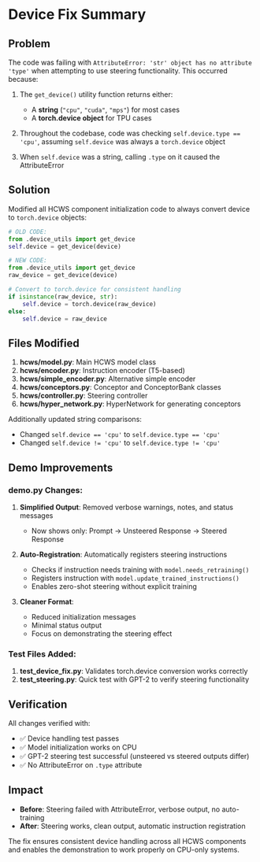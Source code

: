 # Device Fix Summary

## Problem
The code was failing with `AttributeError: 'str' object has no attribute 'type'` when attempting to use steering functionality. This occurred because:

1. The `get_device()` utility function returns either:
   - A **string** (`"cpu"`, `"cuda"`, `"mps"`) for most cases
   - A **torch.device object** for TPU cases

2. Throughout the codebase, code was checking `self.device.type == 'cpu'`, assuming `self.device` was always a `torch.device` object

3. When `self.device` was a string, calling `.type` on it caused the AttributeError

## Solution
Modified all HCWS component initialization code to always convert device to `torch.device` objects:

```python
# OLD CODE:
from .device_utils import get_device
self.device = get_device(device)

# NEW CODE:
from .device_utils import get_device
raw_device = get_device(device)

# Convert to torch.device for consistent handling
if isinstance(raw_device, str):
    self.device = torch.device(raw_device)
else:
    self.device = raw_device
```

## Files Modified

1. **hcws/model.py**: Main HCWS model class
2. **hcws/encoder.py**: Instruction encoder (T5-based)
3. **hcws/simple_encoder.py**: Alternative simple encoder
4. **hcws/conceptors.py**: Conceptor and ConceptorBank classes
5. **hcws/controller.py**: Steering controller
6. **hcws/hyper_network.py**: HyperNetwork for generating conceptors

Additionally updated string comparisons:
- Changed `self.device == 'cpu'` to `self.device.type == 'cpu'`
- Changed `self.device != 'cpu'` to `self.device.type != 'cpu'`

## Demo Improvements

### demo.py Changes:

1. **Simplified Output**: Removed verbose warnings, notes, and status messages
   - Now shows only: Prompt → Unsteered Response → Steered Response

2. **Auto-Registration**: Automatically registers steering instructions
   - Checks if instruction needs training with `model.needs_retraining()`
   - Registers instruction with `model.update_trained_instructions()`
   - Enables zero-shot steering without explicit training

3. **Cleaner Format**: 
   - Reduced initialization messages
   - Minimal status output
   - Focus on demonstrating the steering effect

### Test Files Added:

1. **test_device_fix.py**: Validates torch.device conversion works correctly
2. **test_steering.py**: Quick test with GPT-2 to verify steering functionality

## Verification

All changes verified with:
- ✅ Device handling test passes
- ✅ Model initialization works on CPU
- ✅ GPT-2 steering test successful (unsteered vs steered outputs differ)
- ✅ No AttributeError on `.type` attribute

## Impact

- **Before**: Steering failed with AttributeError, verbose output, no auto-training
- **After**: Steering works, clean output, automatic instruction registration

The fix ensures consistent device handling across all HCWS components and enables the demonstration to work properly on CPU-only systems.
